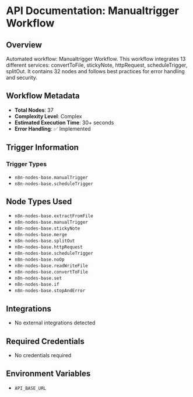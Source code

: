 # API Documentation: Manualtrigger Workflow

## Overview
Automated workflow: Manualtrigger Workflow. This workflow integrates 13 different services: convertToFile, stickyNote, httpRequest, scheduleTrigger, splitOut. It contains 32 nodes and follows best practices for error handling and security.

## Workflow Metadata
- **Total Nodes**: 37
- **Complexity Level**: Complex
- **Estimated Execution Time**: 30+ seconds
- **Error Handling**: ✅ Implemented

## Trigger Information
### Trigger Types
- `n8n-nodes-base.manualTrigger`
- `n8n-nodes-base.scheduleTrigger`

## Node Types Used
- `n8n-nodes-base.extractFromFile`
- `n8n-nodes-base.manualTrigger`
- `n8n-nodes-base.stickyNote`
- `n8n-nodes-base.merge`
- `n8n-nodes-base.splitOut`
- `n8n-nodes-base.httpRequest`
- `n8n-nodes-base.scheduleTrigger`
- `n8n-nodes-base.noOp`
- `n8n-nodes-base.readWriteFile`
- `n8n-nodes-base.convertToFile`
- `n8n-nodes-base.set`
- `n8n-nodes-base.if`
- `n8n-nodes-base.stopAndError`

## Integrations
- No external integrations detected

## Required Credentials
- No credentials required

## Environment Variables
- `API_BASE_URL`
